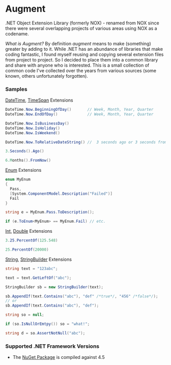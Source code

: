 # Augment

.NET Object Extension Library (formerly NOX) - renamed from NOX since
there were several overlapping projects of various areas using NOX as
a codename.

*What is Augment?* By definition _augment_ means to make (something)
greater by adding to it.  While .NET has an abundance of libraries
that make coding fantastic, I found myself reusing and copying several
extension files from project  to project. So I decided to place them
into a common library and share with anyone who is interested.  This
is a small collection of common code I've collected over the years
from various sources (some known, others unfortunately forgotten).

### Samples

[DateTime](https://github.com/ellerbus/Augment/blob/master/Augment/AugmentTests/Extensions/DateTimeExtensionTests.cs), [TimeSpan](https://github.com/ellerbus/Augment/blob/master/Augment/AugmentTests/Extensions/TimeSpanExtensionTests.cs) Extensions

``` csharp
DateTime.Now.BeginningOfDay()		// Week, Month, Year, Quarter
DateTime.Now.EndOfDay()				// Week, Month, Year, Quarter

DateTime.Now.IsBusinessDay()
DateTime.Now.IsHoliday()
DateTime.Now.IsWeekend()

DateTime.Now.ToRelativeDateString()	//	3 seconds ago or 3 seconds from now

3.Seconds().Ago()

6.Months().FromNow()
```

[Enum](https://github.com/ellerbus/Augment/blob/master/Augment/AugmentTests/Extensions/EnumExtensionTests.cs) Extensions

``` csharp
enum MyEnum
{
  Pass,
  [System.ComponentModel.Description("Failed")]
  Fail
}

string e = MyEnum.Pass.ToDescription();

if (e.ToEnum<MyEnum> == MyEnum.Fail) // etc.
```

[Int](https://github.com/ellerbus/Augment/blob/master/Augment/AugmentTests/Extensions/IntExtensionTests.cs), [Double](https://github.com/ellerbus/Augment/blob/master/Augment/AugmentTests/Extensions/DoubleExtensionTests.cs) Extensions

``` csharp
3.25.PercentOf(125.548)

25.PercentOf(20000)
```

[String](https://github.com/ellerbus/Augment/blob/master/Augment/AugmentTests/Extensions/StringExtensionTests.cs), [StringBuilder](https://github.com/ellerbus/Augment/blob/master/Augment/AugmentTests/Extensions/StringBuilderExtensionTests.cs) Extensions

``` csharp
string text = "123abc";

text = text.GetLeftOf("abc");

StringBuilder sb = new StringBuilder(text);

sb.AppendIf(text.Contains("abc"), "def" /*true*/, "456" /*false*/);
// or
sb.AppendIf(text.Contains("abc"), "def");

string so = null;

if (so.IsNullOrEmtpy()) so = "what!";

string d = so.AssertNotNull("abc");

```

### Supported .NET Framework Versions

-	The [NuGet Package](http://www.nuget.org/packages/Augment) is compiled against 4.5
